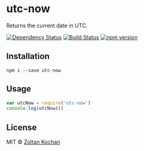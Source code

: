 # utc-now

Returns the current date in UTC.

[![Dependency Status](https://david-dm.org/zkochan/utc-now/status.svg?style=flat)](https://david-dm.org/zkochan/utc-now)
[![Build Status](https://travis-ci.org/zkochan/utc-now.svg?branch=master)](https://travis-ci.org/zkochan/utc-now)
[![npm version](https://badge.fury.io/js/utc-now.svg)](http://badge.fury.io/js/utc-now)


## Installation

```
npm i --save utc-now
```


## Usage

```js
var utcNow = require('utc-now')
console.log(utcNow())
```


## License

MIT © [Zoltan Kochan](https://www.kochan.io)
